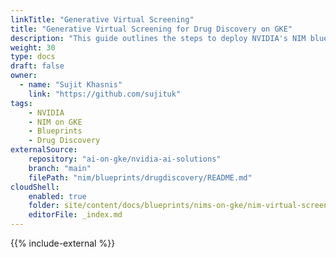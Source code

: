 ```yaml
---
linkTitle: "Generative Virtual Screening"
title: "Generative Virtual Screening for Drug Discovery on GKE"
description: "This guide outlines the steps to deploy NVIDIA's NIM blueprint for [Generative Virtual screening for Drug Discovery](https://build.nvidia.com/nvidia/generative-virtual-screening-for-drug-discovery) on a Google Kubernetes Engine (GKE) cluster. Three NIMs - AlphaFold2, MolMIM & DiffDock are used to demonstrate Protein folding, Molecular generation and Protein docking."
weight: 30
type: docs
draft: false
owner:
  - name: "Sujit Khasnis"
    link: "https://github.com/sujituk"
tags:
    - NVIDIA
    - NIM on GKE
    - Blueprints
    - Drug Discovery
externalSource:
    repository: "ai-on-gke/nvidia-ai-solutions"
    branch: "main"
    filePath: "nim/blueprints/drugdiscovery/README.md"
cloudShell: 
    enabled: true
    folder: site/content/docs/blueprints/nims-on-gke/nim-virtual-screening
    editorFile: _index.md
---
```

{{% include-external %}}
